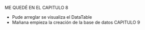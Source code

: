ME QUEDÉ EN EL CAPITULO 8
- Pude arreglar se visualiza el DataTable
- Mañana empieza la creación de la base de datos  CAPITULO 9
